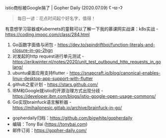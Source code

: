 istio商标被Google捐了 | Gopher Daily (2020.07.09) ʕ◔ϖ◔ʔ

>每日一谚：花点时间起个好名字，值得！

有意想学习容器或Kubernets的童鞋可以了解一下我的慕课网实战课：k8s实战 - https://coding.imooc.com/class/284.html

1. Go函数字面值与闭包 - https://dev.to/spindriftboi/function-literals-and-closure-in-go-2hgn
2. 对发起的http request进行单元测试 - https://erikwinter.nl/notes/2020/unit_test_outbound_http_requests_in_golang/
3. ubuntu桌面应用支持flutter - https://snapcraft.io/blog/canonical-enables-linux-desktop-app-support-with-flutter
4. github之星计划 - https://stars.github.com/
5. IBM和Google就istio的开源治理方式出现分歧 - https://developer.ibm.com/blogs/istio-google-open-usage-commons/
6. Go实现brainfuck语言解析器 - https://mihajlonesic.gitlab.io/archive/brainfuck-in-go/

* gopherdaily归档：https://github.com/bigwhite/gopherdaily
* 编辑：Tony Bai (https://tonybai.com)
* 邮件订阅：https://gopher-daily.com/



